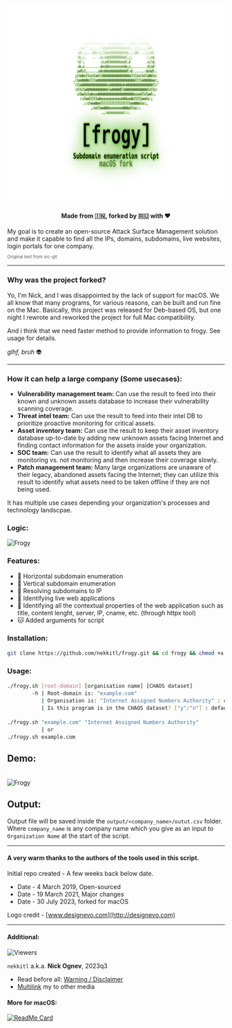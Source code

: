 <h1 align="center">
  <a href="https://github.com/nekkitl/frogy"><img src="/libs/logo.png" alt="frogy" height=450px></a>
  </h1>
<h4 align="center"> Made from 🇮🇳, forked by 🇷🇺 with ❤️</h4>
My goal is to create an open-source Attack Surface Management solution and make it capable to find all the IPs, domains, subdomains, live websites, login portals for one company.  <br/><p style="font-size:10px; color: #555">Original text from src-git</p>

---

### Why was the project forked?

Yo, I'm Nick, and I was disappointed by the lack of support for macOS.
We all know that many programs, for various reasons, can be built and run fine on the Mac. Basically, this project was released for Deb-based OS, but one night I rewrote and reworked the project for full Mac compatibility.

And i think that we need faster method to provide information to frogy. See usage for details.

_glhf, bruh_ 👽

---

### How it can help a large company (Some usecases):

- **Vulnerability management team:** Can use the result to feed into their known and unknown assets database to increase their vulnerability scanning coverage.
- **Threat intel team:** Can use the result to feed into their intel DB to prioritize proactive monitoring for critical assets.
- **Asset inventory team:** Can use the result to keep their asset inventory database up-to-date by adding new unknown assets facing Internet and finding contact information for the assets inside your organization.
- **SOC team:** Can use the result to identify what all assets they are monitoring vs. not monitoring and then increase their coverage slowly.
- **Patch management team:** Many large organizations are unaware of their legacy, abandoned assets facing the Internet; they can utilize this result to identify what assets need to be taken offline if they are not being used.<br/>

It has multiple use cases depending your organization's processes and technology landscpae.

### Logic:

<img src="https://user-images.githubusercontent.com/8291014/196818780-7335b67d-1fc2-4b19-9e46-0e7813fbd8ee.jpg" alt="Frogy" title="Frogy" />

### Features:

- :frog: Horizontal subdomain enumeration
- :frog: Vertical subdomain enumeration
- :frog: Resolving subdomains to IP
- :frog: Identifying live web applications
- :frog: Identifying all the contextual properties of the web application such as title, content lenght, server, IP, cname, etc. (through httpx tool)
- :cat: Added arguments for script

### Installation:

```sh
git clone https://github.com/nekkitl/frogy.git && cd frogy && chmod +x install.sh && bash install.sh
```

### Usage:

```sh
./frogy.sh [root-domain] [organisation name] [CHAOS dataset]
        -h | Root-domain is: "example.com"
           | Organisation is: "Internet Assigned Numbers Authority" : can be skipped.
           | Is this program is in the CHAOS dataset? ["y"/"n"] : default NO

./frogy.sh "example.com" "Internet Assigned Numbers Authority"
           | or
./frogy.sh example.com
```

## Demo:

<br/><img src="https://user-images.githubusercontent.com/8291014/148625824-0760f6fe-6d8f-4217-85e7-1432388b1ee9.png" alt="Frogy" title="Frogy" height=600px />

## Output:

Output file will be saved inside the `output/<company_name>/outut.csv` folder. Where `company_name` is any company name which you give as an input to `Organization Name` at the start of the script.

---

#### A very warm thanks to the authors of the tools used in this script.

Initial repo created - A few weeks back below date.<br/>

- Date - 4 March 2019, Open-sourced
- Date - 19 March 2021, Major changes
- Date - 30 July 2023, forked for macOS

Logo credit - [www.designevo.com](http://designevo.com)

---

#### Additional:

![Viewers](https://profile-counter.glitch.me/nekkitl/count.svg)

`nekkitl` a.k.a. **Nick Ognev**, 2023q3

- Read before all: [Warning / Disclaimer](https://nekkit.xyz/Disclaimer.html)
- [Multilink](https://me.nekkit.xyz) my to other media

#### More for macOS:

[![ReadMe Card](https://github-readme-stats.vercel.app/api/pin/?username=nekkitl&repo=macfx)](https://github.com/nekkitl/macfx)
